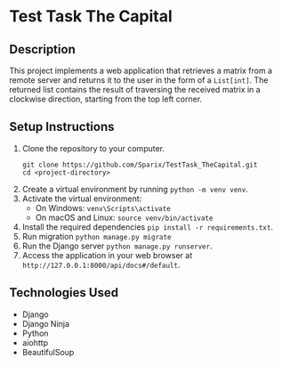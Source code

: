 # Test Task The Capital

## Description

This project implements a web application that retrieves a
matrix from a remote server and returns it to the user
in the form of a `List[int]`. The returned list contains
the result of traversing the received matrix in a clockwise
direction, starting from the top left corner.

## Setup Instructions

1. Clone the repository to your computer.
    ```shell
   git clone https://github.com/Sparix/TestTask_TheCapital.git
   cd <project-directory>
2. Create a virtual environment by running `python -m venv venv`.
3. Activate the virtual environment:
    - On Windows: `venv\Scripts\activate`
    - On macOS and Linux: `source venv/bin/activate`
4. Install the required dependencies `pip install -r requirements.txt`.
5. Run migration `python manage.py migrate`
6. Run the Django server `python manage.py runserver`.
7. Access the application in your web browser at `http://127.0.0.1:8000/api/docs#/default`.

## Technologies Used

- Django
- Django Ninja
- Python
- aiohttp
- BeautifulSoup